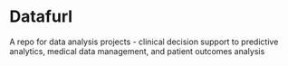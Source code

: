 # Datafurl
 A repo for data analysis projects -  clinical decision support to predictive analytics, medical data management, and patient outcomes analysis
